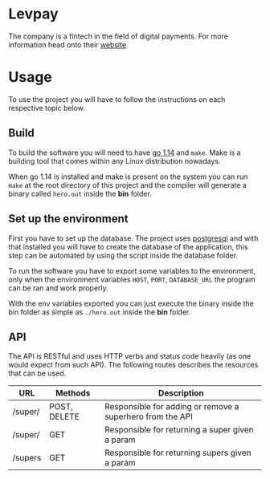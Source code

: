# Levpay

The company is a fintech in the field of digital payments. For more information
head onto their [website](https://levpay.com/https://levpay.com/).

# Usage

To use the project you will have to follow the instructions on each respective
topic below.

## Build

To build the software you will need to have [go 1.14](https://golang.org) and
`make`. Make is a building tool that comes within any Linux distribution
nowadays.

When go 1.14 is installed and make is present on the system you can run `make`
at the root directory of this project and the compiler will generate a binary
called `hero.out` inside the **bin** folder.

## Set up the environment

First you have to set up the database. The project uses
[postgresql](https://postgresql.org/) and with that installed you will have to
create the database of the application, this step can be automated by using the
script inside the database folder.

To run the software you have to export some variables to the environment, only
when the environment variables `HOST`, `PORT`, `DATABASE_URL` the program can be
ran and work properly.

With the env variables exported you can just execute the binary inside the bin
folder as simple as `./hero.out` inside the **bin** folder.

## API

The API is RESTful and uses HTTP verbs and status code heavily (as one would
expect from such API). The following routes describes the resources that can be
used.

|   URL   |   Methods    |                       Description                         |
|---------|--------------|-----------------------------------------------------------|
| /super/ | POST, DELETE | Responsible for adding or remove a superhero from the API |
| /super/ | GET          | Responsible for returning a super given a param           |
| /supers | GET          | Responsible for returning supers given a param            |

